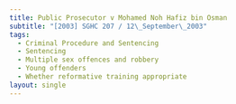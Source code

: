 ```yaml
---
title: Public Prosecutor v Mohamed Noh Hafiz bin Osman
subtitle: "[2003] SGHC 207 / 12\_September\_2003"
tags:
  - Criminal Procedure and Sentencing
  - Sentencing
  - Multiple sex offences and robbery
  - Young offenders
  - Whether reformative training appropriate
layout: single
---
```


